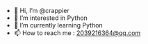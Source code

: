 - 👋 Hi, I’m @crappier
- 👀 I’m interested in Python 
- 🌱 I’m currently learning Python
- 📫 How to reach me : 2039216364@qq.com

<!---
crappier/crappier is a ✨ special ✨ repository because its `README.md` (this file) appears on your GitHub profile.
You can click the Preview link to take a look at your changes.
--->
